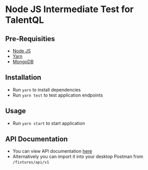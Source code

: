 # Node JS Intermediate Test for TalentQL

## Pre-Requisities
- [Node JS](https://nodejs.org/en/download/)
- [Yarn](https://classic.yarnpkg.com/en/docs/install/#mac-stable)
- [MongoDB](https://docs.mongodb.com/manual/installation/) 

## Installation
- Run `yarn` to install dependencies
- Run `yarn test` to test application endpoints

## Usage
- Run `yarn start` to start application

## API Documentation
- You can view API documentation [here](https://documenter.getpostman.com/view/15113295/TzRa648Y)
- Alternatively you can import it into your desktop Postman from `/fixtures/api/v1`